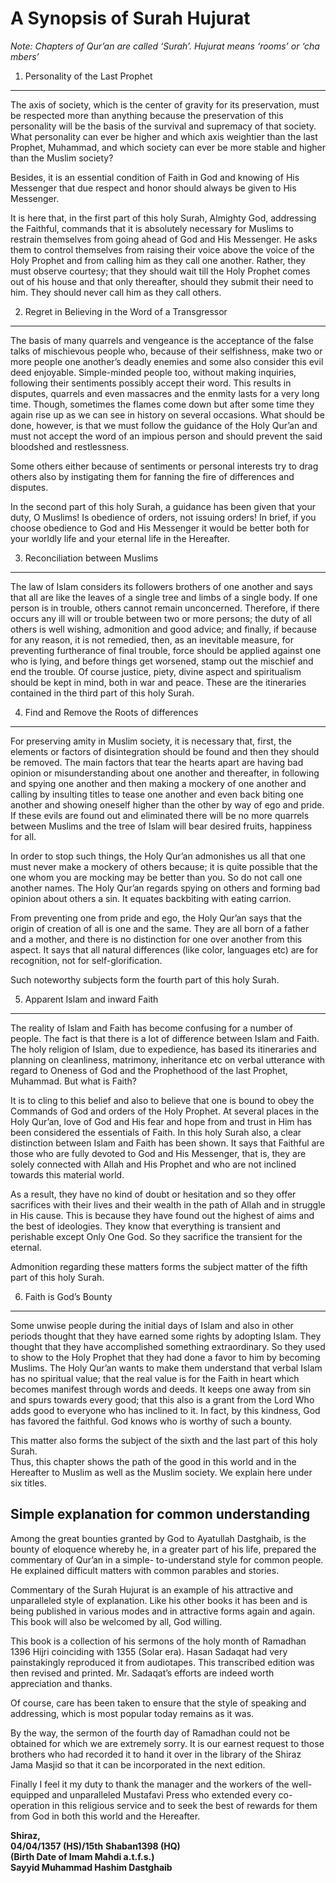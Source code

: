A Synopsis of Surah Hujurat
===========================

*Note: Chapters of Qur’an are called ‘Surah’. Hujurat means ‘rooms’ or
‘cha mbers’*

1) Personality of the Last Prophet
----------------------------------

The axis of society, which is the center of gravity for its
preservation, must be respected more than anything because the
preservation of this personality will be the basis of the survival and
supremacy of that society. What personality can ever be higher and which
axis weightier than the last Prophet, Muhammad, and which society can
ever be more stable and higher than the Muslim society?

Besides, it is an essential condition of Faith in God and knowing of His
Messenger that due respect and honor should always be given to His
Messenger.

It is here that, in the first part of this holy Surah, Almighty God,
addressing the Faithful, commands that it is absolutely necessary for
Muslims to restrain themselves from going ahead of God and His
Messenger. He asks them to control themselves from raising their voice
above the voice of the Holy Prophet and from calling him as they call
one another. Rather, they must observe courtesy; that they should wait
till the Holy Prophet comes out of his house and that only thereafter,
should they submit their need to him. They should never call him as they
call others.

2) Regret in Believing in the Word of a Transgressor
----------------------------------------------------

The basis of many quarrels and vengeance is the acceptance of the false
talks of mischievous people who, because of their selfishness, make two
or more people one another’s deadly enemies and some also consider this
evil deed enjoyable. Simple-minded people too, without making inquiries,
following their sentiments possibly accept their word. This results in
disputes, quarrels and even massacres and the enmity lasts for a very
long time. Though, sometimes the flames come down but after some time
they again rise up as we can see in history on several occasions. What
should be done, however, is that we must follow the guidance of the Holy
Qur’an and must not accept the word of an impious person and should
prevent the said bloodshed and restlessness.

Some others either because of sentiments or personal interests try to
drag others also by instigating them for fanning the fire of differences
and disputes.

In the second part of this holy Surah, a guidance has been given that
your duty, O Muslims! Is obedience of orders, not issuing orders! In
brief, if you choose obedience to God and His Messenger it would be
better both for your worldly life and your eternal life in the
Hereafter.

3) Reconciliation between Muslims
---------------------------------

The law of Islam considers its followers brothers of one another and
says that all are like the leaves of a single tree and limbs of a single
body. If one person is in trouble, others cannot remain unconcerned.
Therefore, if there occurs any ill will or trouble between two or more
persons; the duty of all others is well wishing, admonition and good
advice; and finally, if because for any reason, it is not remedied,
then, as an inevitable measure, for preventing furtherance of final
trouble, force should be applied against one who is lying, and before
things get worsened, stamp out the mischief and end the trouble. Of
course justice, piety, divine aspect and spiritualism should be kept in
mind, both in war and peace. These are the itineraries contained in the
third part of this holy Surah.

4) Find and Remove the Roots of differences
-------------------------------------------

For preserving amity in Muslim society, it is necessary that, first, the
elements or factors of disintegration should be found and then they
should be removed. The main factors that tear the hearts apart are
having bad opinion or misunderstanding about one another and thereafter,
in following and spying one another and then making a mockery of one
another and calling by insulting titles to tease one another and even
back biting one another and showing oneself higher than the other by way
of ego and pride. If these evils are found out and eliminated there will
be no more quarrels between Muslims and the tree of Islam will bear
desired fruits, happiness for all.

In order to stop such things, the Holy Qur’an admonishes us all that one
must never make a mockery of others because; it is quite possible that
the one whom you are mocking may be better than you. So do not call one
another names. The Holy Qur’an regards spying on others and forming bad
opinion about others a sin. It equates backbiting with eating carrion.

From preventing one from pride and ego, the Holy Qur’an says that the
origin of creation of all is one and the same. They are all born of a
father and a mother, and there is no distinction for one over another
from this aspect. It says that all natural differences (like color,
languages etc) are for recognition, not for self-glorification.

Such noteworthy subjects form the fourth part of this holy Surah.

5) Apparent Islam and inward Faith
----------------------------------

The reality of Islam and Faith has become confusing for a number of
people. The fact is that there is a lot of difference between Islam and
Faith. The holy religion of Islam, due to expedience, has based its
itineraries and planning on cleanliness, matrimony, inheritance etc on
verbal utterance with regard to Oneness of God and the Prophethood of
the last Prophet, Muhammad. But what is Faith?

It is to cling to this belief and also to believe that one is bound to
obey the Commands of God and orders of the Holy Prophet. At several
places in the Holy Qur’an, love of God and His fear and hope from and
trust in Him has been considered the essentials of Faith. In this holy
Surah also, a clear distinction between Islam and Faith has been shown.
It says that Faithful are those who are fully devoted to God and His
Messenger, that is, they are solely connected with Allah and His Prophet
and who are not inclined towards this material world.

As a result, they have no kind of doubt or hesitation and so they offer
sacrifices with their lives and their wealth in the path of Allah and in
struggle in His cause. This is because they have found out the highest
of aims and the best of ideologies. They know that everything is
transient and perishable except Only One God. So they sacrifice the
transient for the eternal.

Admonition regarding these matters forms the subject matter of the fifth
part of this holy Surah.

6) Faith is God’s Bounty
------------------------

Some unwise people during the initial days of Islam and also in other
periods thought that they have earned some rights by adopting Islam.
They thought that they have accomplished something extraordinary. So
they used to show to the Holy Prophet that they had done a favor to him
by becoming Muslims. The Holy Qur’an wants to make them understand that
verbal Islam has no spiritual value; that the real value is for the
Faith in heart which becomes manifest through words and deeds. It keeps
one away from sin and spurs towards every good; that this also is a
grant from the Lord Who adds good to everyone who has inclined to it. In
fact, by this kindness, God has favored the faithful. God knows who is
worthy of such a bounty.

This matter also forms the subject of the sixth and the last part of
this holy Surah.  
 Thus, this chapter shows the path of the good in this world and in the
Hereafter to Muslim as well as the Muslim society. We explain here under
six titles.

Simple explanation for common understanding
-------------------------------------------

Among the great bounties granted by God to Ayatullah Dastghaib, is the
bounty of eloquence whereby he, in a greater part of his life, prepared
the commentary of Qur’an in a simple- to-understand style for common
people. He explained difficult matters with common parables and stories.

Commentary of the Surah Hujurat is an example of his attractive and
unparalleled style of explanation. Like his other books it has been and
is being published in various modes and in attractive forms again and
again. This book will also be welcomed by all, God willing.

This book is a collection of his sermons of the holy month of Ramadhan
1396 Hijri coinciding with 1355 (Solar era). Hasan Sadaqat had very
painstakingly reproduced it from audiotapes. This transcribed edition
was then revised and printed. Mr. Sadaqat’s efforts are indeed worth
appreciation and thanks.

Of course, care has been taken to ensure that the style of speaking and
addressing, which is most popular today remains as it was.

By the way, the sermon of the fourth day of Ramadhan could not be
obtained for which we are extremely sorry. It is our earnest request to
those brothers who had recorded it to hand it over in the library of the
Shiraz Jama Masjid so that it can be incorporated in the next edition.

Finally I feel it my duty to thank the manager and the workers of the
well-equipped and unparalleled Mustafavi Press who extended every
co-operation in this religious service and to seek the best of rewards
for them from God in both this world and the Hereafter.

**Shiraz,  
 04/04/1357 (HS)/15th** **Shaban1398 (HQ)  
 (Birth Date of Imam Mahdi a.t.f.s.)  
 Sayyid Muhammad Hashim Dastghaib**


